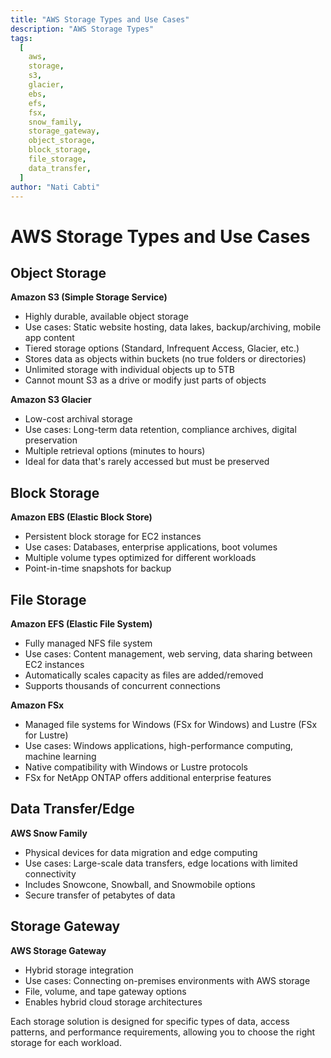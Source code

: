 ```yaml
---
title: "AWS Storage Types and Use Cases"
description: "AWS Storage Types"
tags:
  [
    aws,
    storage,
    s3,
    glacier,
    ebs,
    efs,
    fsx,
    snow_family,
    storage_gateway,
    object_storage,
    block_storage,
    file_storage,
    data_transfer,
  ]
author: "Nati Cabti"
---
```


# AWS Storage Types and Use Cases

## Object Storage

**Amazon S3 (Simple Storage Service)**

- Highly durable, available object storage
- Use cases: Static website hosting, data lakes, backup/archiving, mobile app content
- Tiered storage options (Standard, Infrequent Access, Glacier, etc.)
- Stores data as objects within buckets (no true folders or directories)
- Unlimited storage with individual objects up to 5TB
- Cannot mount S3 as a drive or modify just parts of objects

**Amazon S3 Glacier**

- Low-cost archival storage
- Use cases: Long-term data retention, compliance archives, digital preservation
- Multiple retrieval options (minutes to hours)
- Ideal for data that's rarely accessed but must be preserved

## Block Storage

**Amazon EBS (Elastic Block Store)**

- Persistent block storage for EC2 instances
- Use cases: Databases, enterprise applications, boot volumes
- Multiple volume types optimized for different workloads
- Point-in-time snapshots for backup

## File Storage

**Amazon EFS (Elastic File System)**

- Fully managed NFS file system
- Use cases: Content management, web serving, data sharing between EC2 instances
- Automatically scales capacity as files are added/removed
- Supports thousands of concurrent connections

**Amazon FSx**

- Managed file systems for Windows (FSx for Windows) and Lustre (FSx for Lustre)
- Use cases: Windows applications, high-performance computing, machine learning
- Native compatibility with Windows or Lustre protocols
- FSx for NetApp ONTAP offers additional enterprise features

## Data Transfer/Edge

**AWS Snow Family**

- Physical devices for data migration and edge computing
- Use cases: Large-scale data transfers, edge locations with limited connectivity
- Includes Snowcone, Snowball, and Snowmobile options
- Secure transfer of petabytes of data

## Storage Gateway

**AWS Storage Gateway**

- Hybrid storage integration
- Use cases: Connecting on-premises environments with AWS storage
- File, volume, and tape gateway options
- Enables hybrid cloud storage architectures

Each storage solution is designed for specific types of data, access patterns, and performance requirements, allowing you to choose the right storage for each workload.
